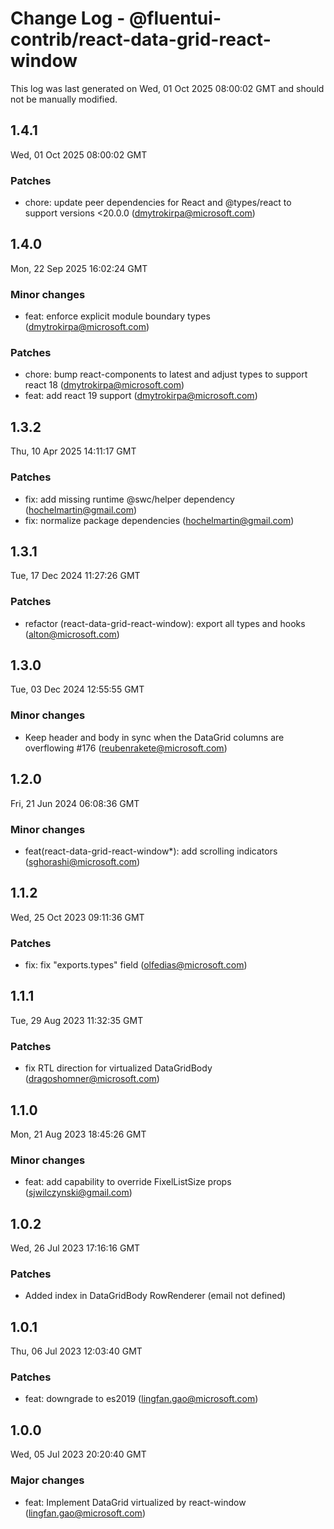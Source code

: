 # Change Log - @fluentui-contrib/react-data-grid-react-window

This log was last generated on Wed, 01 Oct 2025 08:00:02 GMT and should not be manually modified.

<!-- Start content -->

## 1.4.1

Wed, 01 Oct 2025 08:00:02 GMT

### Patches

- chore: update peer dependencies for React and @types/react to support versions <20.0.0 (dmytrokirpa@microsoft.com)

## 1.4.0

Mon, 22 Sep 2025 16:02:24 GMT

### Minor changes

- feat: enforce explicit module boundary types (dmytrokirpa@microsoft.com)

### Patches

- chore: bump react-components to latest and adjust types to support react 18 (dmytrokirpa@microsoft.com)
- feat: add react 19 support (dmytrokirpa@microsoft.com)

## 1.3.2

Thu, 10 Apr 2025 14:11:17 GMT

### Patches

- fix: add missing runtime @swc/helper dependency (hochelmartin@gmail.com)
- fix: normalize package dependencies (hochelmartin@gmail.com)

## 1.3.1

Tue, 17 Dec 2024 11:27:26 GMT

### Patches

- refactor (react-data-grid-react-window): export all types and hooks (alton@microsoft.com)

## 1.3.0

Tue, 03 Dec 2024 12:55:55 GMT

### Minor changes

- Keep header and body in sync when the DataGrid columns are overflowing #176 (reubenrakete@microsoft.com)

## 1.2.0

Fri, 21 Jun 2024 06:08:36 GMT

### Minor changes

- feat(react-data-grid-react-window*): add scrolling indicators (sghorashi@microsoft.com)

## 1.1.2

Wed, 25 Oct 2023 09:11:36 GMT

### Patches

- fix: fix "exports.types" field (olfedias@microsoft.com)

## 1.1.1

Tue, 29 Aug 2023 11:32:35 GMT

### Patches

- fix RTL direction for virtualized DataGridBody (dragoshomner@microsoft.com)

## 1.1.0

Mon, 21 Aug 2023 18:45:26 GMT

### Minor changes

- feat: add capability to override FixelListSize props (sjwilczynski@gmail.com)

## 1.0.2

Wed, 26 Jul 2023 17:16:16 GMT

### Patches

- Added index in DataGridBody RowRenderer (email not defined)

## 1.0.1

Thu, 06 Jul 2023 12:03:40 GMT

### Patches

- feat: downgrade to es2019 (lingfan.gao@microsoft.com)

## 1.0.0

Wed, 05 Jul 2023 20:20:40 GMT

### Major changes

- feat: Implement DataGrid virtualized by react-window (lingfan.gao@microsoft.com)

